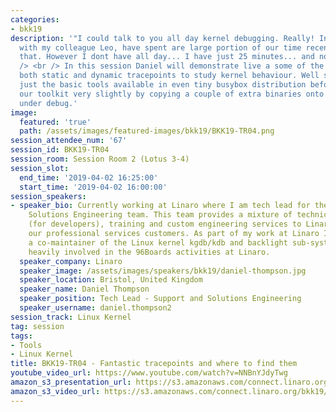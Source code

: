 ```yaml
---
categories:
- bkk19
description: '"I could talk to you all day kernel debugging. Really! In fact I, along
  with my colleague Leo, have spent are large portion of our time recently doing exactly
  that. However I dont have all day... I have just 25 minutes... and no slides."<br
  /> <br /> In this session Daniel will demonstrate live a some of the ways to exploit
  both static and dynamic tracepoints to study kernel behaviour. Well start out using
  just the basic tools available in even tiny busybox distribution before expanding
  our toolkit very slightly by copying a couple of extra binaries onto the system
  under debug.'
image:
  featured: 'true'
  path: /assets/images/featured-images/bkk19/BKK19-TR04.png
session_attendee_num: '67'
session_id: BKK19-TR04
session_room: Session Room 2 (Lotus 3-4)
session_slot:
  end_time: '2019-04-02 16:25:00'
  start_time: '2019-04-02 16:00:00'
session_speakers:
- speaker_bio: Currently working at Linaro where I am tech lead for the Support and
    Solutions Engineering team. This team provides a mixture of technical support
    (for developers), training and custom engineering services to Linaro members and
    our professional services customers. As part of my work at Linaro I have become
    a co-maintainer of the Linux kernel kgdb/kdb and backlight sub-systems. I am also
    heavily involved in the 96Boards activities at Linaro.
  speaker_company: Linaro
  speaker_image: /assets/images/speakers/bkk19/daniel-thompson.jpg
  speaker_location: Bristol, United Kingdom
  speaker_name: Daniel Thompson
  speaker_position: Tech Lead - Support and Solutions Engineering
  speaker_username: daniel.thompson2
session_track: Linux Kernel
tag: session
tags:
- Tools
- Linux Kernel
title: BKK19-TR04 - Fantastic tracepoints and where to find them
youtube_video_url: https://www.youtube.com/watch?v=NNBnYJdyTwg
amazon_s3_presentation_url: https://s3.amazonaws.com/connect.linaro.org/bkk19/presentations/bkk19-tr04.pdf
amazon_s3_video_url: https://s3.amazonaws.com/connect.linaro.org/bkk19/videos/bkk19-tr04.mp4
---
```

